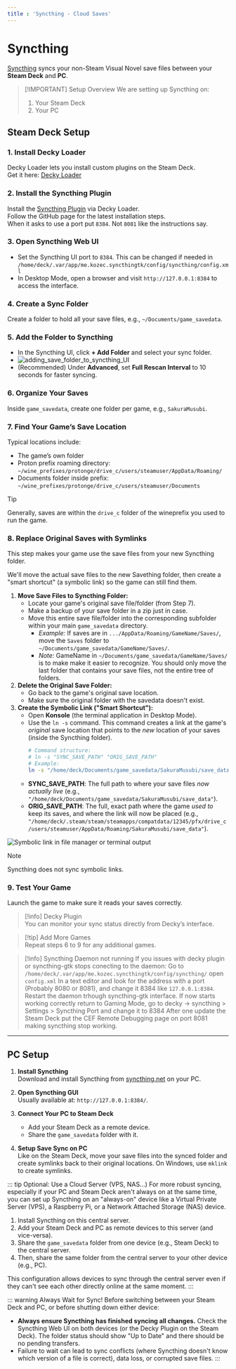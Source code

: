 ```yaml
---
title : 'Syncthing - Cloud Saves'
---
```


# Syncthing
[Syncthing](https://syncthing.net/) syncs your non-Steam Visual Novel save files between your **Steam Deck** and **PC**.

> [!IMPORTANT] Setup Overview
> We are setting up Syncthing on:
> 1. Your Steam Deck
> 2. Your PC

## Steam Deck Setup

### 1. **Install Decky Loader**  
   Decky Loader lets you install custom plugins on the Steam Deck.  
   Get it here: [Decky Loader](https://github.com/SteamDeckHomebrew/decky-loader)

### 2. **Install the Syncthing Plugin**  
   Install the [Syncthing Plugin](https://github.com/theCapypara/steamdeck-decky-syncthing) via Decky Loader.  
   Follow the GitHub page for the latest installation steps.  
   When it asks to use a port put `8384`. Not `8081` like the instructions say.

### 3. **Open Syncthing Web UI**  
   - Set the Syncthing UI port to `8384`. This can be changed if needed in `/home/deck/.var/app/me.kozec.syncthingtk/config/syncthing/config.xml`
   - In Desktop Mode, open a browser and visit `http://127.0.0.1:8384` to access the interface.

### 4. **Create a Sync Folder**  
   Create a folder to hold all your save files, e.g., `~/Documents/game_savedata`.

### 5. **Add the Folder to Syncthing**  
   - In the Syncthing UI, click **+ Add Folder** and select your sync folder.  
   - ![adding_save_folder_to_syncthing_UI](https://i.imgur.com/IbU415M.png)  
   - (Recommended) Under **Advanced**, set **Full Rescan Interval** to 10 seconds for faster syncing.

### 6. **Organize Your Saves**  
   Inside `game_savedata`, create one folder per game, e.g., `SakuraMusubi`.

### 7. **Find Your Game’s Save Location**  
Typical locations include:  
   - The game’s own folder  
   - Proton prefix roaming directory:  
     `~/wine_prefixes/protonge/drive_c/users/steamuser/AppData/Roaming/`  
   - Documents folder inside prefix:  
     `~/wine_prefixes/protonge/drive_c/users/steamuser/Documents`
> [!TIP]
> Generally, saves are within the `drive_c` folder of the wineprefix you used to run the game.

### 8.  **Replace Original Saves with Symlinks**
This step makes your game use the save files from your new Syncthing folder. 

We'll move the actual save files to the new Savething folder, then create a "smart shortcut" (a symbolic link) so the game can still find them.

1.  **Move Save Files to Syncthing Folder:**
    *   Locate your game's original save file/folder (from Step 7).
    *   Make a backup of your save folder in a zip just in case.
    *   Move this entire save file/folder into the corresponding subfolder within your main `game_savedata` directory.
        *   *Example:* If saves are in `.../AppData/Roaming/GameName/Saves/`, move the `Saves` folder to `~/Documents/game_savedata/GameName/Saves/`.
        *   *Note:* GameName in `~/Documents/game_savedata/GameName/Saves/` is to make make it easier to recognize. You should only move the last folder that contains your save files, not the entire tree of folders.
2.  **Delete the Original Save Folder:**
    *   Go back to the game's original save location.
    *   Make sure the original folder with the savedata doesn't exist.
3.  **Create the Symbolic Link ("Smart Shortcut"):**
    *   Open **Konsole** (the terminal application in Desktop Mode).
    *   Use the `ln -s` command. This command creates a link at the game's *original* save location that points to the *new* location of your saves (inside the Syncthing folder).
        ```bash
        # Command structure:
        # ln -s "SYNC_SAVE_PATH" "ORIG_SAVE_PATH"
        # Example:
        ln -s "/home/deck/Documents/game_savedata/SakuraMusubi/save_data" "/path/to/original/game/save_location/SakuraMusubi/save_data"
        ```
    *   **SYNC_SAVE_PATH**: The full path to where your save files *now actually live* (e.g., `"/home/deck/Documents/game_savedata/SakuraMusubi/save_data"`).
    *   **ORIG_SAVE_PATH**: The full, exact path where the game *used to* keep its saves, and where the link will now be placed (e.g., `"/home/deck/.steam/steam/steamapps/compatdata/12345/pfx/drive_c/users/steamuser/AppData/Roaming/SakuraMusubi/save_data"`).

![Symbolic link in file manager or terminal output](https://i.imgur.com/AL3FWNv.png)

> [!NOTE]
>  Syncthing does not sync symbolic links.

### 9. **Test Your Game**  
Launch the game to make sure it reads your saves correctly.

> [!info] Decky Plugin  
> You can monitor your sync status directly from Decky’s interface.

> [!tip] Add More Games  
> Repeat steps 6 to 9 for any additional games.

> [!info] Syncthing Daemon not running
> If you issues with decky plugin or syncthing-gtk stops conecting to the daemon:
> Go to `/home/deck/.var/app/me.kozec.syncthingtk/config/syncthing/` open `config.xml` In a text editor and look for the address with a port (Probably 8080 or 8081), and change it 8384 like `127.0.0.1:8384`. Restart the daemon trhough syncthing-gtk interface.
> If now starts working correctly return to Gaming Mode, go to decky -> syncthing > Settings > Syncthing Port and change it to 8384
> After one update the Steam Deck put the CEF Remote Debugging page on port 8081 making syncthing stop working.

---

## PC Setup

1. **Install Syncthing**  
   Download and install Syncthing from [syncthing.net](https://syncthing.net/downloads/) on your PC.

2. **Open Syncthing GUI**  
   Usually available at: `http://127.0.0.1:8384/`.

3. **Connect Your PC to Steam Deck**  
   - Add your Steam Deck as a remote device.  
   - Share the `game_savedata` folder with it.

4. **Setup Save Sync on PC**  
   Like on the Steam Deck, move your save files into the synced folder and create symlinks back to their original locations. On Windows, use `mklink` to create symlinks.

::: tip Optional: Use a Cloud Server (VPS, NAS...)
For more robust syncing, especially if your PC and Steam Deck aren't always on at the same time, you can set up Syncthing on an "always-on" device like a Virtual Private Server (VPS), a Raspberry Pi, or a Network Attached Storage (NAS) device.

1.  Install Syncthing on this central server.
2.  Add your Steam Deck and PC as remote devices to this server (and vice-versa).
3.  Share the `game_savedata` folder from one device (e.g., Steam Deck) to the central server.
4.  Then, share the same folder from the central server to your other device (e.g., PC).

This configuration allows devices to sync through the central server even if they can't see each other directly online at the same moment.
:::

::: warning Always Wait for Sync!
Before switching between your Steam Deck and PC, or before shutting down either device:

*   **Always ensure Syncthing has finished syncing all changes.** Check the Syncthing Web UI on both devices (or the Decky Plugin on the Steam Deck). The folder status should show "Up to Date" and there should be no pending transfers.
*   Failure to wait can lead to sync conflicts (where Syncthing doesn't know which version of a file is correct), data loss, or corrupted save files.
:::
